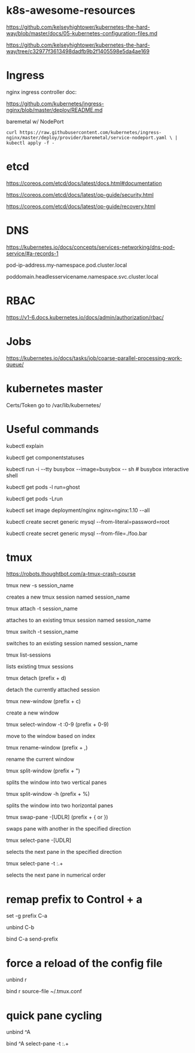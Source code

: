 # k8s-awesome-resources


https://github.com/kelseyhightower/kubernetes-the-hard-way/blob/master/docs/05-kubernetes-configuration-files.md

https://github.com/kelseyhightower/kubernetes-the-hard-way/tree/c32977f3613498dadfb9b2f1405598e5da4ae169

# Ingress
nginx ingress controller doc:

https://github.com/kubernetes/ingress-nginx/blob/master/deploy/README.md

baremetal w/ NodePort

`curl https://raw.githubusercontent.com/kubernetes/ingress-nginx/master/deploy/provider/baremetal/service-nodeport.yaml \
    | kubectl apply -f -`

# etcd

https://coreos.com/etcd/docs/latest/docs.html#documentation

https://coreos.com/etcd/docs/latest/op-guide/security.html

https://coreos.com/etcd/docs/latest/op-guide/recovery.html

# DNS
https://kubernetes.io/docs/concepts/services-networking/dns-pod-service/#a-records-1

pod-ip-address.my-namespace.pod.cluster.local

poddomain.headlesservicename.namespace.svc.cluster.local

# RBAC

https://v1-6.docs.kubernetes.io/docs/admin/authorization/rbac/


# Jobs
https://kubernetes.io/docs/tasks/job/coarse-parallel-processing-work-queue/

# kubernetes master

Certs/Token go to /var/lib/kubernetes/

# Useful commands


kubectl explain

kubectl get componentstatuses

kubectl run -i --tty busybox --image=busybox -- sh  # busybox interactive shell

kubectl get pods -l run=ghost

kubectl get pods -Lrun

kubectl set image deployment/nginx nginx=nginx:1.10 --all

kubectl create secret generic mysql --from-literal=password=root

kubectl create secret generic mysql --from-file=./foo.bar


# tmux

https://robots.thoughtbot.com/a-tmux-crash-course

tmux new -s session_name  

creates a new tmux session named session_name

tmux attach -t session_name

attaches to an existing tmux session named session_name

tmux switch -t session_name

switches to an existing session named session_name

tmux list-sessions

lists existing tmux sessions

tmux detach (prefix + d)

detach the currently attached session



tmux new-window (prefix + c)

create a new window

tmux select-window -t :0-9 (prefix + 0-9)

move to the window based on index

tmux rename-window (prefix + ,)

rename the current window


tmux split-window (prefix + ")

splits the window into two vertical panes

tmux split-window -h (prefix + %)

splits the window into two horizontal panes

tmux swap-pane -[UDLR] (prefix + { or })

swaps pane with another in the specified direction

tmux select-pane -[UDLR]

selects the next pane in the specified direction

tmux select-pane -t :.+

selects the next pane in numerical order

# remap prefix to Control + a

set -g prefix C-a

unbind C-b

bind C-a send-prefix

# force a reload of the config file

unbind r

bind r source-file ~/.tmux.conf

# quick pane cycling

unbind ^A

bind ^A select-pane -t :.+
